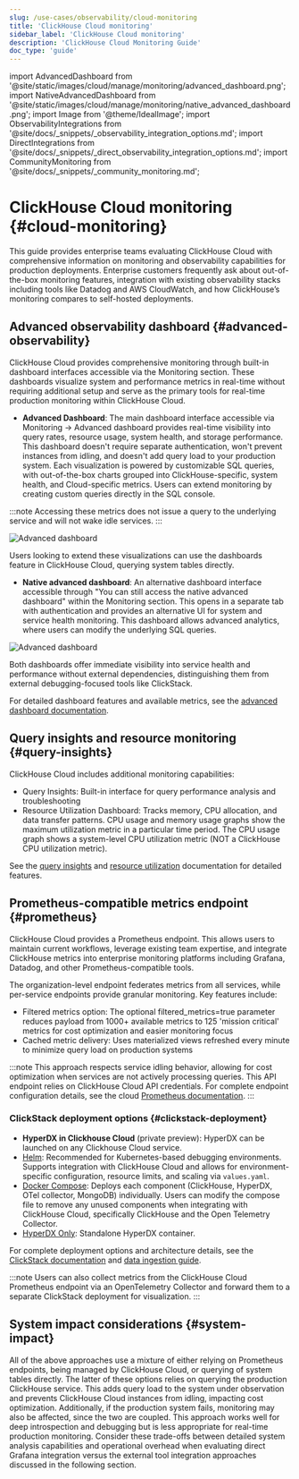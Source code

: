 ```yaml
---
slug: /use-cases/observability/cloud-monitoring
title: 'ClickHouse Cloud monitoring'
sidebar_label: 'ClickHouse Cloud monitoring'
description: 'ClickHouse Cloud Monitoring Guide'
doc_type: 'guide'
---
```


import AdvancedDashboard from '@site/static/images/cloud/manage/monitoring/advanced_dashboard.png';
import NativeAdvancedDashboard from '@site/static/images/cloud/manage/monitoring/native_advanced_dashboard.png';
import Image from '@theme/IdealImage';
import ObservabilityIntegrations from '@site/docs/_snippets/_observability_integration_options.md';
import DirectIntegrations from '@site/docs/_snippets/_direct_observability_integration_options.md';
import CommunityMonitoring from '@site/docs/_snippets/_community_monitoring.md';

# ClickHouse Cloud monitoring {#cloud-monitoring}

This guide provides enterprise teams evaluating ClickHouse Cloud with comprehensive information on monitoring and observability capabilities for production deployments. Enterprise customers frequently ask about out-of-the-box monitoring features, integration with existing observability stacks including tools like Datadog and AWS CloudWatch, and how ClickHouse’s monitoring compares to self-hosted deployments.

## Advanced observability dashboard {#advanced-observability}

ClickHouse Cloud provides comprehensive monitoring through built-in dashboard interfaces accessible via the Monitoring section. These dashboards visualize system and performance metrics in real-time without requiring additional setup and serve as the primary tools for real-time production monitoring within ClickHouse Cloud.

- **Advanced Dashboard**: The main dashboard interface accessible via Monitoring → Advanced dashboard provides real-time visibility into query rates, resource usage, system health, and storage performance. This dashboard doesn't require separate authentication, won't prevent instances from idling, and doesn't add query load to your production system. Each visualization is powered by customizable SQL queries, with out-of-the-box charts grouped into ClickHouse-specific, system health, and Cloud-specific metrics. Users can extend monitoring by creating custom queries directly in the SQL console.

:::note
Accessing these metrics does not issue a query to the underlying service and will not wake idle services. 
:::

<Image img={AdvancedDashboard} size="lg" alt="Advanced dashboard"/>

Users looking to extend these visualizations can use the dashboards feature in ClickHouse Cloud, querying system tables directly.

- **Native advanced dashboard**: An alternative dashboard interface accessible through "You can still access the native advanced dashboard" within the Monitoring section. This opens in a separate tab with authentication and provides an alternative UI for system and service health monitoring. This dashboard allows advanced analytics, where users can modify the underlying SQL queries.

<Image img={NativeAdvancedDashboard} size="lg" alt="Advanced dashboard"/>

Both dashboards offer immediate visibility into service health and performance without external dependencies, distinguishing them from external debugging-focused tools like ClickStack.

For detailed dashboard features and available metrics, see the [advanced dashboard documentation](/cloud/manage/monitor/advanced-dashboard).

## Query insights and resource monitoring {#query-insights}

ClickHouse Cloud includes additional monitoring capabilities:

- Query Insights: Built-in interface for query performance analysis and troubleshooting
- Resource Utilization Dashboard: Tracks memory, CPU allocation, and data transfer patterns. CPU usage and memory usage graphs show the maximum utilization metric in a particular time period. The CPU usage graph shows a system-level CPU utilization metric (NOT a ClickHouse CPU utilization metric). 

See the [query insights](/cloud/get-started/query-insights) and [resource utilization](/operations/monitoring#resource-utilization) documentation for detailed features.

## Prometheus-compatible metrics endpoint {#prometheus}

ClickHouse Cloud provides a Prometheus endpoint. This allows users to maintain current workflows, leverage existing team expertise, and integrate ClickHouse metrics into enterprise monitoring platforms including Grafana, Datadog, and other Prometheus-compatible tools. 

The organization-level endpoint federates metrics from all services, while per-service endpoints provide granular monitoring. Key features include:
- Filtered metrics option: The optional filtered_metrics=true parameter reduces payload from 1000+ available metrics to 125 'mission critical' metrics for cost optimization and easier monitoring focus
- Cached metric delivery: Uses materialized views refreshed every minute to minimize query load on production systems

:::note
This approach respects service idling behavior, allowing for cost optimization when services are not actively processing queries. This API endpoint relies on ClickHouse Cloud API credentials. For complete endpoint configuration details, see the cloud [Prometheus documentation](/integrations/prometheus).
:::

<ObservabilityIntegrations/>

### ClickStack deployment options {#clickstack-deployment}

- **HyperDX in Clickhouse Cloud**  (private preview): HyperDX can be launched on any Clickhouse Cloud service.
- [Helm](/use-cases/observability/clickstack/deployment/helm): Recommended for Kubernetes-based debugging environments. Supports integration with ClickHouse Cloud and allows for environment-specific configuration, resource limits, and scaling via `values.yaml`.
- [Docker Compose](/use-cases/observability/clickstack/deployment/docker-compose): Deploys each component (ClickHouse, HyperDX, OTel collector, MongoDB) individually. Users can modify the compose file to remove any unused components when integrating with ClickHouse Cloud, specifically ClickHouse and the Open Telemetry Collector.
- [HyperDX Only](/use-cases/observability/clickstack/deployment/hyperdx-only): Standalone HyperDX container.

For complete deployment options and architecture details, see the [ClickStack documentation](/use-cases/observability/clickstack/overview) and [data ingestion guide](/use-cases/observability/clickstack/ingesting-data/overview).

:::note
Users can also collect metrics from the ClickHouse Cloud Prometheus endpoint via an OpenTelemetry Collector and forward them to a separate ClickStack deployment for visualization.
:::

<DirectIntegrations/>

<CommunityMonitoring/>

## System impact considerations {#system-impact}

All of the above approaches use a mixture of either relying on Prometheus endpoints, being managed by ClickHouse Cloud, or querying of system tables directly.
The latter of these options relies on querying the production ClickHouse service. This adds query load to the system under observation and prevents ClickHouse Cloud instances from idling, impacting cost optimization. Additionally, if the production system fails, monitoring may also be affected, since the two are coupled. This approach works well for deep introspection and debugging but is less appropriate for real-time production monitoring. Consider these trade-offs between detailed system analysis capabilities and operational overhead when evaluating direct Grafana integration versus the external tool integration approaches discussed in the following section.
